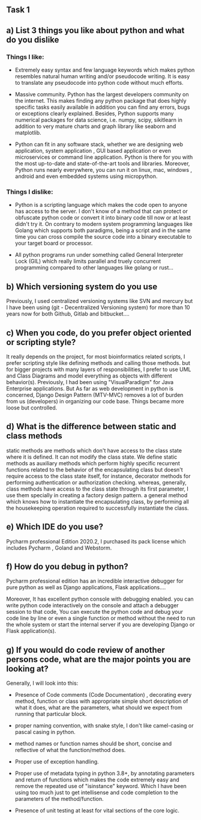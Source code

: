 ## Task 1

## a) List 3 things you like about python and what do you dislike

### Things I like:

- Extremely easy syntax and few language keywords which makes 
python resembles natural human writing and/or pseudocode writing.
It is easy to translate any pseudocode into python code without much efforts.

- Massive community. Python has the largest developers community on the internet. 
This makes finding any python package that does highly specific tasks 
easily available in addition you can find any errors, bugs or exceptions clearly explained.
Besides, Python supports many numerical packages for data science, i.e. numpy, scipy, sikitlearn 
in addition to very mature charts and graph library like seaborn and matplotlib.

-  Python can fit in any software stack, whether we are designing web application, system application ,
GUI based application or even microservices or command line application. Python is there for you 
with the most up-to-date and state-of-the-art tools and libraries. Moreover,
Python runs nearly everywhere, you can run it on linux, mac, windows , android and even embedded systems using micropython.

### Things I dislike:

- Python is a scripting language which makes the code open to anyone has access 
to the server. I don't know of a method that can protect or obfuscate python code or
 convert it into binary code till now or at least didn't try it. On contrary to modern system programming languages like Golang 
 which supports both paradigms, being a script and in the same time you can cross compile the source code into a binary executable 
 to your target board or processor.
 
 - All python programs run under something called General Interpreter Lock (GIL) which really limits parallel and truely concurrent programming compared 
 to other languages like golang or rust...
 
 ## b) Which versioning system do you use
 
 Previously, I used centralized versioning systems like SVN and mercury but I have 
 been using (git - Decentralized Versioning system) for more than 10 years now for both Github, Gitlab and bitbucket....
 
 ## c) When you code, do you prefer object oriented or scripting style?
 
 It really depends on the project, for most bioinformatics related scripts, I prefer scripting style like defining methods and calling those methods.
 but for bigger projects with many layers of responsibilities, I prefer to use UML and Class Diagrams and model everything as objects with different behavior(s).
 Previously, I had been using "VisualParadigm" for Java Enterprise applications. But As far as web development in python is concerned, Django Design Pattern (MTV-MVC) 
 removes a lot of burden from us (developers) in organizing our code base. Things became more loose but controlled.
 
 ## d) What is the difference between static and class methods
 
 static methods are methods which don't have access to the class state where it is defined. It can not modify the class state. 
 We define static methods as auxiliary methods which perform highly specific recurrent functions related to the behavior of the encapsulating class
 but doesn't require access to the class state itself, for instance, decorator methods for performing authentication or authorization checking. 
 whereas, generally, class methods have access to the class state through its first parameter, I use 
 them specially in creating a factory design pattern. a general method which knows how to instantiate the encapsulating class, by performing 
 all the housekeeping operation required to successfully instantiate the class.
 
 ## e) Which IDE do you use?
 
 Pycharm professional Edition 2020.2, I purchased its pack license which includes Pycharm , Goland and Webstorm.
 
 ## f) How do you debug in python?
 
 Pycharm professional edition has an incredible interactive debugger for pure python as well as Django applications, Flask applications....
 
 Moreover, It has excellent python console with debugging enabled. you can write python code interactively on the console and attach a debugger session to that code,
 You can execute the python code and debug your code line by line or even a single function or method
  without the need to run the whole system or start the internal server if you are developing Django or Flask application(s).
 
 ## g) If you would do code review of another persons code, what are the major points you are looking at?
 
 Generally, I will look into this:
 
 - Presence of Code comments (Code Documentation) , decorating every method, function or class with appropriate simple short description of what 
 it does, what are the parameters, what should we expect from running that particular block.
 
 - proper naming convention, with snake style, I don't like camel-casing or pascal casing in python.
 
 - method names or function names should be short, concise and reflective of what the function/method does.
 
 - Proper use of exception handling.
 
 - Proper use of metadata typing in python 3.8+, by annotating parameters and return of functions which makes the code extremely easy and 
 remove the repeated use of "isinstance" keyword. Which I have been using too much just to get intellisense and code completion to the parameters of the method/function.
 
 - Presence of unit testing at least for vital sections of the core logic.
 
 
 
  
 
 
 
 
 